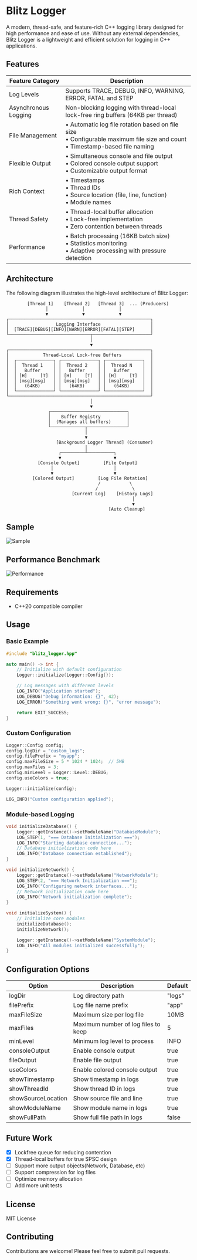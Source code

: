 # Blitz Logger

A modern, thread-safe, and feature-rich C++ logging library designed for high performance and ease of use. Without any external dependencies, Blitz Logger is a lightweight and efficient solution for logging in C++ applications.

## Features

| Feature Category     | Description                                                                                                                     |
| -------------------- | ------------------------------------------------------------------------------------------------------------------------------- |
| Log Levels           | Supports TRACE, DEBUG, INFO, WARNING, ERROR, FATAL and STEP                                                                     |
| Asynchronous Logging | Non-blocking logging with thread-local lock-free ring buffers (64KB per thread)                                                 |
| File Management      | • Automatic log file rotation based on file size<br>• Configurable maximum file size and count<br>• Timestamp-based file naming |
| Flexible Output      | • Simultaneous console and file output<br>• Colored console output support<br>• Customizable output format                      |
| Rich Context         | • Timestamps<br>• Thread IDs<br>• Source location (file, line, function)<br>• Module names                                      |
| Thread Safety        | • Thread-local buffer allocation<br>• Lock-free implementation<br>• Zero contention between threads                             |
| Performance          | • Batch processing (16KB batch size)<br>• Statistics monitoring<br>• Adaptive processing with pressure detection                |

## Architecture

The following diagram illustrates the high-level architecture of Blitz Logger:

```
        [Thread 1]    [Thread 2]   [Thread 3]  ... (Producers)
               │             │             │
               ▼             ▼             ▼
┌──────────────────────────────────────────────────────┐
│                  Logging Interface                   │
│  [TRACE][DEBUG][INFO][WARN][ERROR][FATAL][STEP]      │
└───────────────────────────────┬──────────────────────┘
                                │
                                ▼
┌──────────────────────────────────────────────────────┐
│             Thread-Local Lock-free Buffers           │
│  ┌──────────────┐ ┌──────────────┐ ┌──────────────┐  │
│  │  Thread 1    │ │  Thread 2    │ │  Thread N    │  │
│  │   Buffer     │ │   Buffer     │ │   Buffer     │  │
│  │ [H]     [T]  │ │ [H]     [T]  │ │ [H]     [T]  │  │
│  │ [msg][msg]   │ │ [msg][msg]   │ │ [msg][msg]   │  │
│  │   (64KB)     │ │   (64KB)     │ │   (64KB)     │  │
│  └──────────────┘ └──────────────┘ └──────────────┘  │
└──────────────────────────────────────────────────────┘
                                │
                                ▼
                ┌─────────────────────────────┐
                │    Buffer Registry          │
                │  (Manages all buffers)      │
                └─────────────┬───────────────┘
                              │
                              ▼
                   [Background Logger Thread] (Consumer)
                              │
                    ┌─────────┴──────────┐
                    ▼                    ▼
            [Console Output]         [File Output]
                 │                       │
                 ▼                       ▼
          [Colored Output]         [Log File Rotation]
                                   /           \
                                  /             \
                         [Current Log]    [History Logs]
                                                │
                                                ▼
                                       [Auto Cleanup]

```

## Sample

![Sample](sample.png)

## Performance Benchmark

![Performance](performance.png)

## Requirements

- C++20 compatible compiler

## Usage

### Basic Example

```cpp
#include "blitz_logger.hpp"

auto main() -> int {
    // Initialize with default configuration
    Logger::initialize(Logger::Config{});

    // Log messages with different levels
    LOG_INFO("Application started");
    LOG_DEBUG("Debug information: {}", 42);
    LOG_ERROR("Something went wrong: {}", "error message");

    return EXIT_SUCCESS;
}
```

### Custom Configuration

```cpp
Logger::Config config;
config.logDir = "custom_logs";
config.filePrefix = "myapp";
config.maxFileSize = 5 * 1024 * 1024;  // 5MB
config.maxFiles = 3;
config.minLevel = Logger::Level::DEBUG;
config.useColors = true;

Logger::initialize(config);

LOG_INFO("Custom configuration applied");
```

### Module-based Logging

```cpp
void initializeDatabase() {
    Logger::getInstance()->setModuleName("DatabaseModule");
    LOG_STEP(1, "=== Database Initialization ===");
    LOG_INFO("Starting database connection...");
    // Database initialization code here
    LOG_INFO("Database connection established");
}

void initializeNetwork() {
    Logger::getInstance()->setModuleName("NetworkModule");
    LOG_STEP(2, "=== Network Initialization ===");
    LOG_INFO("Configuring network interfaces...");
    // Network initialization code here
    LOG_INFO("Network initialization complete");
}

void initializeSystem() {
    // Initialize core modules
    initializeDatabase();
    initializeNetwork();

    Logger::getInstance()->setModuleName("SystemModule");
    LOG_INFO("All modules initialized successfully");
}
```

## Configuration Options

| Option             | Description                         | Default |
| ------------------ | ----------------------------------- | ------- |
| logDir             | Log directory path                  | "logs"  |
| filePrefix         | Log file name prefix                | "app"   |
| maxFileSize        | Maximum size per log file           | 10MB    |
| maxFiles           | Maximum number of log files to keep | 5       |
| minLevel           | Minimum log level to process        | INFO    |
| consoleOutput      | Enable console output               | true    |
| fileOutput         | Enable file output                  | true    |
| useColors          | Enable colored console output       | true    |
| showTimestamp      | Show timestamp in logs              | true    |
| showThreadId       | Show thread ID in logs              | true    |
| showSourceLocation | Show source file and line           | true    |
| showModuleName     | Show module name in logs            | true    |
| showFullPath       | Show full file path in logs         | false   |

## Future Work

- [x] Lockfree queue for reducing contention
- [x] Thread-local buffers for true SPSC design
- [ ] Support more output objects(Network, Database, etc)
- [ ] Support compression for log files
- [ ] Optimize memory allocation
- [ ] Add more unit tests

## License

MIT License

## Contributing

Contributions are welcome! Please feel free to submit pull requests.
